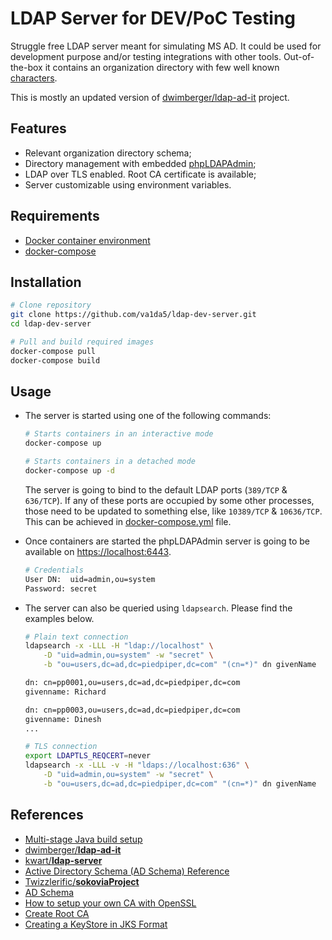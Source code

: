 # LDAP Server for DEV/PoC Testing

Struggle free LDAP server meant for simulating MS AD. It could be used for development purpose and/or testing integrations with other tools. Out-of-the-box it contains an organization directory with few well known [characters](<https://en.wikipedia.org/wiki/Silicon_Valley_(TV_series)#Cast_and_characters>).

This is mostly an updated version of [dwimberger/ldap-ad-it](https://github.com/dwimberger/ldap-ad-it) project.

## Features

- Relevant organization directory schema;
- Directory management with embedded [phpLDAPAdmin](https://github.com/osixia/docker-phpLDAPadmin);
- LDAP over TLS enabled. Root CA certificate is available;
- Server customizable using environment variables.

## Requirements

- [Docker container environment](https://www.docker.com/get-started)
- [docker-compose](https://docs.docker.com/compose/install/)

## Installation

```bash
# Clone repository
git clone https://github.com/va1da5/ldap-dev-server.git
cd ldap-dev-server

# Pull and build required images
docker-compose pull
docker-compose build
```

## Usage

- The server is started using one of the following commands:

  ```bash
  # Starts containers in an interactive mode
  docker-compose up

  # Starts containers in a detached mode
  docker-compose up -d
  ```

  The server is going to bind to the default LDAP ports (`389/TCP` & `636/TCP`). If any of these ports are occupied by some other processes, those need to be updated to something else, like `10389/TCP` & `10636/TCP`. This can be achieved in [docker-compose.yml](./docker-compose.yml) file.

- Once containers are started the phpLDAPAdmin server is going to be available on [https://localhost:6443](https://localhost:6443).

  ```bash
  # Credentials
  User DN:  uid=admin,ou=system
  Password: secret
  ```

- The server can also be queried using `ldapsearch`. Please find the examples below.

  ```bash
  # Plain text connection
  ldapsearch -x -LLL -H "ldap://localhost" \
      -D "uid=admin,ou=system" -w "secret" \
      -b "ou=users,dc=ad,dc=piedpiper,dc=com" "(cn=*)" dn givenName

  dn: cn=pp0001,ou=users,dc=ad,dc=piedpiper,dc=com
  givenname: Richard

  dn: cn=pp0003,ou=users,dc=ad,dc=piedpiper,dc=com
  givenname: Dinesh
  ...

  # TLS connection
  export LDAPTLS_REQCERT=never
  ldapsearch -x -LLL -v -H "ldaps://localhost:636" \
      -D "uid=admin,ou=system" -w "secret" \
      -b "ou=users,dc=ad,dc=piedpiper,dc=com" "(cn=*)" dn givenName

  ```

## References

- [Multi-stage Java build setup](https://github.com/miguno/java-docker-build-tutorial/blob/master/Dockerfile)
- [dwimberger/**ldap-ad-it**](https://github.com/dwimberger/ldap-ad-it)
- [kwart/**ldap-server**](https://github.com/kwart/ldap-server)
- [Active Directory Schema (AD Schema) Reference](https://docs.microsoft.com/en-us/windows/win32/adschema/active-directory-schema)
- [Twizzlerific/**sokoviaProject**](https://github.com/Twizzlerific/sokoviaProject)
- [AD Schema](https://github.com/daidd2019/ranger-hdp/blob/65a72b0882c5cf44529d964095e4c6aaab29f34a/ugsync/src/test/resources/ADSchema.ldif)
- [How to setup your own CA with OpenSSL](https://gist.github.com/Soarez/9688998)
- [Create Root CA](https://gist.github.com/fntlnz/cf14feb5a46b2eda428e000157447309)
- [Creating a KeyStore in JKS Format](https://docs.oracle.com/cd/E19509-01/820-3503/ggfen/index.html)
